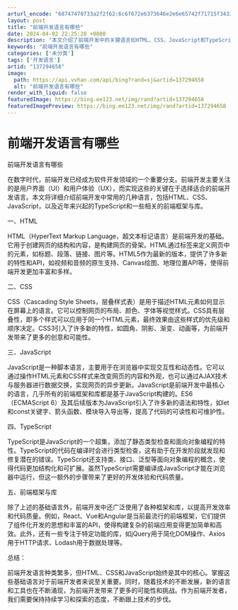 ```yaml
---
arturl_encode: "68747470733a2f2f62:6c6f672e6373646e2e6e65742f71715f34333334313237392f:61727469636c652f64657461696c732f313337323934363538"
layout: post
title: "前端开发语言有哪些"
date: 2024-04-02 22:25:28 +0800
description: "本文介绍了前端开发中的关键语言如HTML、CSS、JavaScript和TypeScript，以及现"
keywords: "前端开发语言有哪些"
categories: ['未分类']
tags: ['开发语言']
artid: "137294658"
image:
  path: https://api.vvhan.com/api/bing?rand=sj&artid=137294658
  alt: "前端开发语言有哪些"
render_with_liquid: false
featuredImage: https://bing.ee123.net/img/rand?artid=137294658
featuredImagePreview: https://bing.ee123.net/img/rand?artid=137294658
---
```


# 前端开发语言有哪些

前端开发语言有哪些

在数字时代，前端开发已经成为软件开发领域的一个重要分支。前端开发主要关注的是用户界面（UI）和用户体验（UX），而实现这些的关键在于选择适合的前端开发语言。本文将详细介绍前端开发中常用的几种语言，包括HTML、CSS、JavaScript，以及近年来兴起的TypeScript和一些相关的前端框架与库。

一、HTML

HTML（HyperText Markup Language，超文本标记语言）是前端开发的基础。它用于创建网页的结构和内容，是构建网页的骨架。HTML通过标签来定义网页中的元素，如标题、段落、链接、图片等。HTML5作为最新的版本，提供了许多新的特性和API，如视频和音频的原生支持、Canvas绘图、地理位置API等，使得前端开发更加丰富和多样。

二、CSS

CSS（Cascading Style Sheets，层叠样式表）是用于描述HTML元素如何显示在屏幕上的语言。它可以控制网页的布局、颜色、字体等视觉样式。CSS具有层叠性，即多个样式可以应用于同一个HTML元素，最终效果由这些样式的优先级和顺序决定。CSS3引入了许多新的特性，如圆角、阴影、渐变、动画等，为前端开发带来了更多的创意和可能性。

三、JavaScript

JavaScript是一种脚本语言，主要用于在浏览器中实现交互性和动态性。它可以通过操作HTML元素和CSS样式来改变网页的内容和外观，也可以通过AJAX技术与服务器进行数据交换，实现网页的异步更新。JavaScript是前端开发中最核心的语言，几乎所有的前端框架和库都是基于JavaScript构建的。ES6（ECMAScript 6）及其后续版本为JavaScript引入了许多新的语法和特性，如let和const关键字、箭头函数、模块导入导出等，提高了代码的可读性和可维护性。

四、TypeScript

TypeScript是JavaScript的一个超集，添加了静态类型检查和面向对象编程的特性。TypeScript的代码在编译时会进行类型检查，这有助于在开发阶段就发现和修复潜在的错误。TypeScript还支持类、接口、泛型等面向对象编程的概念，使得代码更加结构化和可扩展。虽然TypeScript需要编译成JavaScript才能在浏览器中运行，但这一额外的步骤带来了更好的开发体验和代码质量。

五、前端框架与库

除了上述的基础语言外，前端开发中还广泛使用了各种框架和库，以提高开发效率和代码质量。例如，React、Vue和Angular是当前最流行的前端框架，它们提供了组件化开发的思想和丰富的API，使得构建复杂的前端应用变得更加简单和高效。此外，还有一些专注于特定功能的库，如jQuery用于简化DOM操作、Axios用于HTTP请求、Lodash用于数据处理等。

总结：

前端开发语言种类繁多，但HTML、CSS和JavaScript始终是其中的核心。掌握这些基础语言对于前端开发者来说至关重要。同时，随着技术的不断发展，新的语言和工具也在不断涌现，为前端开发带来了更多的可能性和挑战。作为前端开发者，我们需要保持持续学习和探索的态度，不断跟上技术的步伐。